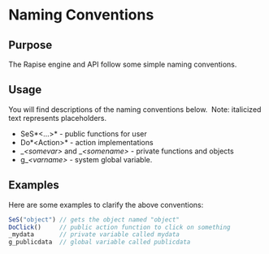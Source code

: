 # Naming Conventions

## Purpose

The Rapise engine and API follow some simple naming conventions.

## Usage

You will find descriptions of the naming conventions below.  Note: italicized text represents placeholders.

- SeS*&lt;...&gt;* - public functions for user
- Do*&lt;Action&gt;* - action implementations
- \_*&lt;somevar&gt;* and \_*&lt;somename&gt;* - private functions and objects
- g\_*&lt;varname&gt;* - system global variable.

## Examples

Here are some examples to clarify the above conventions:

```javascript
SeS("object") // gets the object named "object"
DoClick()     // public action function to click on something
_mydata       // private variable called mydata
g_publicdata  // global variable called publicdata
```
